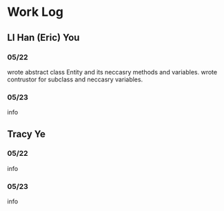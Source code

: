 # Work Log

## LI Han (Eric) You

### 05/22
wrote abstract class Entity and its neccasry methods and variables. wrote contrustor for subclass and neccasry variables.

### 05/23

info


## Tracy Ye

### 05/22

info

### 05/23

info
